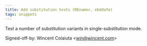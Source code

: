 ```yaml
---
title: Add substitution tests (REnamer, ebddafe)
tags: snippets
---
```


Test a number of substitution variants in single-substitution mode.

Signed-off-by: Wincent Colaiuta &lt;win@wincent.com&gt;
